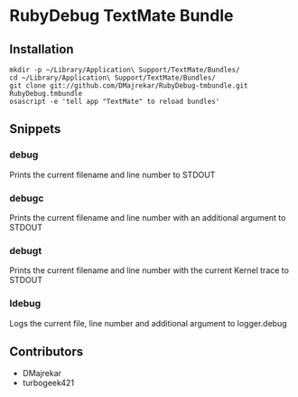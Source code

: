 # RubyDebug TextMate Bundle

## Installation

    mkdir -p ~/Library/Application\ Support/TextMate/Bundles/
    cd ~/Library/Application\ Support/TextMate/Bundles/
    git clone git://github.com/DMajrekar/RubyDebug-tmbundle.git RubyDebug.tmbundle
    osascript -e 'tell app "TextMate" to reload bundles'

## Snippets

### debug

Prints the current filename and line number to STDOUT

### debugc

Prints the current filename and line number with an additional argument to STDOUT

### debugt

Prints the current filename and line number with the current Kernel trace to STDOUT

### ldebug

Logs the current file, line number and additional argument to logger.debug

## Contributors

* DMajrekar
* turbogeek421